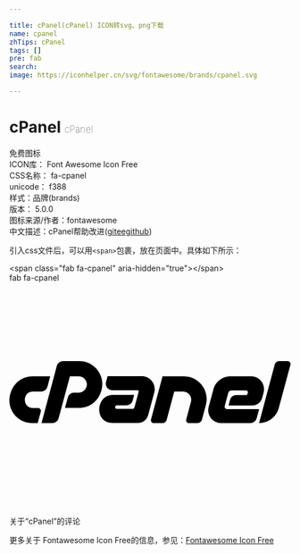 ```yaml
---

title: cPanel(cPanel) ICON转svg、png下载
name: cpanel
zhTips: cPanel
tags: []
pre: fab
search: 
image: https://iconhelper.cn/svg/fontawesome/brands/cpanel.svg

---
```


# cPanel  <small style="font-size: 60%;font-weight: 100">cPanel</small>


<div class="detail-page">
<p>
<span><span class="badge-success badge">免费图标</span> </span>
<br/>
<span>
ICON库：
<span class="badge-secondary badge">Font Awesome Icon Free</span> 
</span>
<br/>
<span>
CSS名称：
<span class="badge-secondary badge">fa-cpanel</span> 
</span>
<br/>
<span>
unicode：
<span class="badge-secondary badge">f388</span> 
<copy-btn content='f388' btn-title=""></copy-btn>
<copy-btn :content='String.fromCodePoint(parseInt("f388", 16))' btn-title="复制U"></copy-btn>
</span><br/><span>样式：<span class="badge-light badge">品牌(brands)</span></span>
<br/>
<span>
版本：
<span class="badge-secondary badge">5.0.0</span> 
</span>
<br/>
<span>图标来源/作者：<span class="badge-light badge">fontawesome</span></span> 
<br/>
<span class="zh-detail">中文描述：<span class="badge-primary badge">cPanel</span><span class="help-link"><span>帮助改进</span>(<a href="https://gitee.com/liuwave/icon-helper/edit/master/json/fontawesome/brands/cpanel.json" target="_blank" rel="noopener noreferrer">gitee</a><a href="https://github.com/liuwave/icon-helper/edit/master/json/fontawesome/brands/cpanel.json" target="_blank" rel="noopener noreferrer">github</a></span>)</span><br/>
</p>
</div>
<div class="alert alert-dark">
  <i class="fab fa-cpanel fa-xs"></i>
  <i class="fab fa-cpanel fa-sm"></i>
  <i class="fab fa-cpanel fa-lg"></i>
  <i class="fab fa-cpanel fa-2x"></i>
  <i class="fab fa-cpanel fa-3x"></i>
  <i class="fab fa-cpanel fa-5x"></i>
  <i class="fab fa-cpanel fa-7x"></i>
</div>
<div>
  <p>引入css文件后，可以用<code>&lt;span&gt;</code>包裹，放在页面中。具体如下所示：    
  </p>
  <div class="alert alert-primary" style="font-size: 14px">
    &lt;span class="fab fa-cpanel" aria-hidden="true"&gt;&lt;/span&gt;
    <copy-btn content='<span class="fab fa-cpanel" aria-hidden="true"></span>'></copy-btn>
  </div>
  <div class="alert alert-secondary">
    <i class="fab fa-cpanel"
    style="font-size: 24px"
    aria-hidden="true"></i> fab fa-cpanel
    <copy-btn content="fab fa-cpanel" btn-title="复制图标名称"></copy-btn>
  </div>
</div>
<div id="svg" class="svg-wrap">
<svg xmlns="http://www.w3.org/2000/svg" viewBox="0 0 640 512"><path d="M210.3 220.2c-5.6-24.8-26.9-41.2-51-41.2h-37c-7.1 0-12.5 4.5-14.3 10.9L73.1 320l24.7-.1c6.8 0 12.3-4.5 14.2-10.7l25.8-95.7h19.8c8.4 0 16.2 5.6 18.3 14.8 2.5 10.9-5.9 22.6-18.3 22.6h-10.3c-7 0-12.5 4.6-14.3 10.8l-6.4 23.8h32c37.2 0 58.3-36.2 51.7-65.3zm-156.5 28h18.6c6.9 0 12.4-4.4 14.3-10.9l6.2-23.6h-40C30 213.7 9 227.8 1.7 254.8-7 288.6 18.5 320 52 320h12.4l7.1-26.1c1.2-4.4-2.2-8.3-6.4-8.3H53.8c-24.7 0-24.9-37.4 0-37.4zm247.5-34.8h-77.9l-3.5 13.4c-2.4 9.6 4.5 18.5 14.2 18.5h57.5c4 0 2.4 4.3 2.1 5.3l-8.6 31.8c-.4 1.4-.9 5.3-5.5 5.3h-34.9c-5.3 0-5.3-7.9 0-7.9h21.6c6.8 0 12.3-4.6 14.2-10.8l3.5-13.2h-48.4c-39.2 0-43.6 63.8-.7 63.8l57.5.2c11.2 0 20.6-7.2 23.4-17.8l14-51.8c4.8-19.2-9.7-36.8-28.5-36.8zM633.1 179h-18.9c-4.9 0-9.2 3.2-10.4 7.9L568.2 320c20.7 0 39.8-13.8 44.9-34.5l26.5-98.2c1.2-4.3-2-8.3-6.5-8.3zm-236.3 34.7v.1h-48.3l-26.2 98c-1.2 4.4 2.2 8.3 6.4 8.3h18.9c4.8 0 9.2-3 10.4-7.8l17.2-64H395c12.5 0 21.4 11.8 18.1 23.4l-10.6 40c-1.2 4.3 1.9 8.3 6.4 8.3H428c4.6 0 9.1-2.9 10.3-7.8l8.8-33.1c9-33.1-15.9-65.4-50.3-65.4zm98.3 74.6c-3.6 0-6-3.4-5.1-6.7l8-30c.9-3.9 3.7-6 7.8-6h32.9c2.6 0 4.6 2.4 3.9 5.1l-.7 2.6c-.6 2-1.9 3-3.9 3h-21.6c-7 0-12.6 4.6-14.2 10.8l-3.5 13h53.4c10.5 0 20.3-6.6 23.2-17.6l3.2-12c4.9-19.1-9.3-36.8-28.3-36.8h-47.3c-17.9 0-33.8 12-38.6 29.6l-10.8 40c-5 17.7 8.3 36.7 28.3 36.7h66.7c6.8 0 12.3-4.5 14.2-10.7l5.7-21z"/></svg>
</div>
<detail full-name='fa-cpanel'></detail>

<Vssue title="关于“cPanel”的评论" >关于“cPanel”的评论</Vssue>
    
<div><p>更多关于  Fontawesome Icon Free的信息，参见：<a target="_blank" href="https://iconhelper.cn/fontawesome.html">Fontawesome Icon Free</a>
</p></div>
